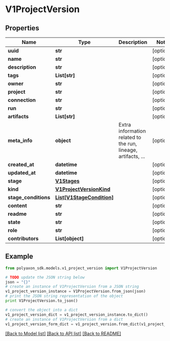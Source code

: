 # V1ProjectVersion


## Properties
Name | Type | Description | Notes
------------ | ------------- | ------------- | -------------
**uuid** | **str** |  | [optional] 
**name** | **str** |  | [optional] 
**description** | **str** |  | [optional] 
**tags** | **List[str]** |  | [optional] 
**owner** | **str** |  | [optional] 
**project** | **str** |  | [optional] 
**connection** | **str** |  | [optional] 
**run** | **str** |  | [optional] 
**artifacts** | **List[str]** |  | [optional] 
**meta_info** | **object** | Extra information related to the run, lineage, artifacts, ... | [optional] 
**created_at** | **datetime** |  | [optional] 
**updated_at** | **datetime** |  | [optional] 
**stage** | [**V1Stages**](V1Stages.md) |  | [optional] 
**kind** | [**V1ProjectVersionKind**](V1ProjectVersionKind.md) |  | [optional] 
**stage_conditions** | [**List[V1StageCondition]**](V1StageCondition.md) |  | [optional] 
**content** | **str** |  | [optional] 
**readme** | **str** |  | [optional] 
**state** | **str** |  | [optional] 
**role** | **str** |  | [optional] 
**contributors** | **List[object]** |  | [optional] 

## Example

```python
from polyaxon_sdk.models.v1_project_version import V1ProjectVersion

# TODO update the JSON string below
json = "{}"
# create an instance of V1ProjectVersion from a JSON string
v1_project_version_instance = V1ProjectVersion.from_json(json)
# print the JSON string representation of the object
print V1ProjectVersion.to_json()

# convert the object into a dict
v1_project_version_dict = v1_project_version_instance.to_dict()
# create an instance of V1ProjectVersion from a dict
v1_project_version_form_dict = v1_project_version.from_dict(v1_project_version_dict)
```
[[Back to Model list]](../README.md#documentation-for-models) [[Back to API list]](../README.md#documentation-for-api-endpoints) [[Back to README]](../README.md)


